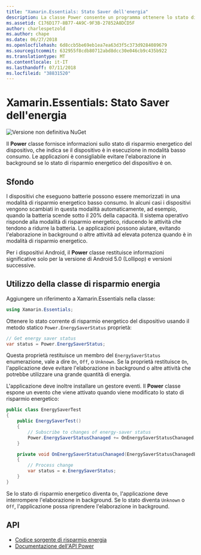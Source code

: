 ```yaml
---
title: "Xamarin.Essentials: Stato Saver dell'energia"
description: La classe Power consente un programma ottenere lo stato di risparmio energetico per determinare se il dispositivo funziona in modalità basso consumo.
ms.assetid: C176D177-8B77-4A9C-9F3B-27852A8DCD5F
author: charlespetzold
ms.author: chape
ms.date: 06/27/2018
ms.openlocfilehash: 6d8ccb5be69eb1ea7ea63d3f5c373d9284089679
ms.sourcegitcommit: 632955f8cdb80712abd8dcc30e046cb9c435b922
ms.translationtype: MT
ms.contentlocale: it-IT
ms.lasthandoff: 07/11/2018
ms.locfileid: "38831520"
---
```

# <a name="xamarinessentials-power-energy-saver-status"></a>Xamarin.Essentials: Stato Saver dell'energia

![Versione non definitiva NuGet](~/media/shared/pre-release.png)

Il **Power** classe fornisce informazioni sullo stato di risparmio energetico del dispositivo, che indica se il dispositivo è in esecuzione in modalità basso consumo. Le applicazioni è consigliabile evitare l'elaborazione in background se lo stato di risparmio energetico del dispositivo è on.

## <a name="background"></a>Sfondo

I dispositivi che eseguono batterie possono essere memorizzati in una modalità di risparmio energetico basso consumo. In alcuni casi i dispositivi vengono scambiati in questa modalità automaticamente, ad esempio, quando la batteria scende sotto il 20% della capacità. Il sistema operativo risponde alla modalità di risparmio energetico, riducendo le attività che tendono a ridurre la batteria. Le applicazioni possono aiutare, evitando l'elaborazione in background o altre attività ad elevata potenza quando è in modalità di risparmio energetico.

Per i dispositivi Android, il **Power** classe restituisce informazioni significative solo per la versione di Android 5.0 (Lollipop) e versioni successive.

## <a name="using-the-power-class"></a>Utilizzo della classe di risparmio energia

Aggiungere un riferimento a Xamarin.Essentials nella classe:

```csharp
using Xamarin.Essentials;
```

Ottenere lo stato corrente di risparmio energetico del dispositivo usando il metodo statico `Power.EnergySaverStatus` proprietà:

```csharp
// Get energy saver status
var status = Power.EnergySaverStatus;
```

Questa proprietà restituisce un membro del `EnergySaverStatus` enumerazione, vale a dire `On`, `Off`, o `Unknown`. Se la proprietà restituisce `On`, l'applicazione deve evitare l'elaborazione in background o altre attività che potrebbe utilizzare una grande quantità di energia.

L'applicazione deve inoltre installare un gestore eventi. Il **Power** classe espone un evento che viene attivato quando viene modificato lo stato di risparmio energetico:

```csharp
public class EnergySaverTest
{
    public EnergySaverTest()
    {
        // Subscribe to changes of energy-saver status
        Power.EnergySaverStatusChanaged += OnEnergySaverStatusChanaged;
    }

    private void OnEnergySaverStatusChanaged(EnergySaverStatusChanagedEventArgs e)
    {
        // Process change
        var status = e.EnergySaverStatus;
    }
}
```

Se lo stato di risparmio energetico diventa `On`, l'applicazione deve interrompere l'elaborazione in background. Se lo stato diventa `Unknown` o `Off`, l'applicazione possa riprendere l'elaborazione in background.

## <a name="api"></a>API

- [Codice sorgente di risparmio energia](https://github.com/xamarin/Essentials/tree/master/Xamarin.Essentials/Power)
- [Documentazione dell'API Power](xref:Xamarin.Essentials.Power)
